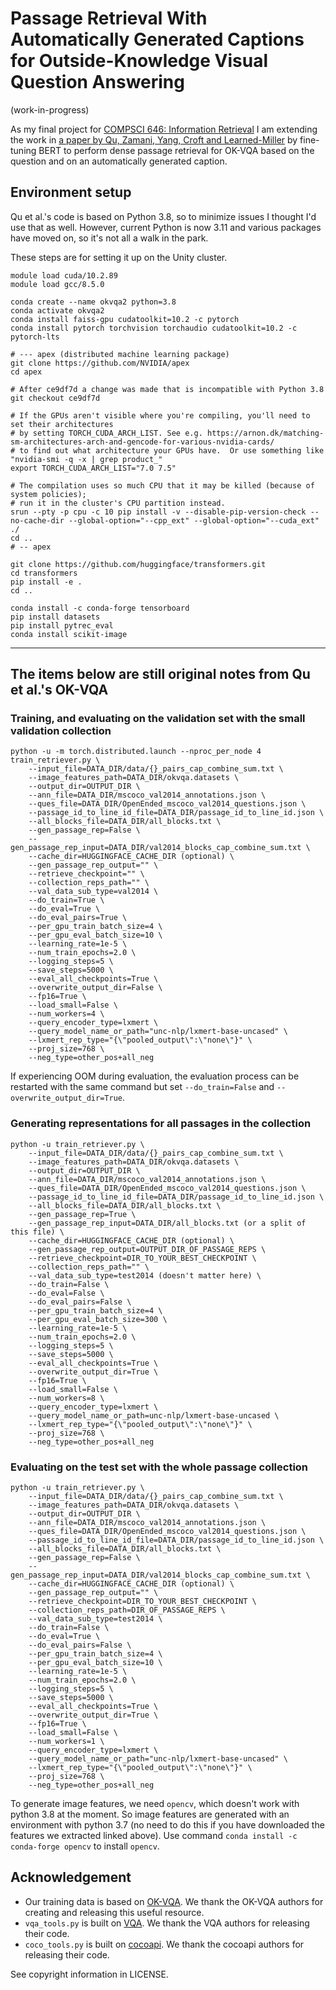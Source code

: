 # Passage Retrieval With Automatically Generated Captions for Outside-Knowledge Visual Question Answering

(work-in-progress)

As my final project for [COMPSCI 646: Information Retrieval](https://groups.cs.umass.edu/zamani/compsci-646-information-retrieval-fall-2022/)
I am extending the work in [a paper by Qu, Zamani, Yang, Croft and Learned-Miller](https://github.com/prdwb/okvqa-release) by fine-tuning BERT
to perform dense passage retrieval for OK-VQA based on the question and on an automatically generated caption.

## Environment setup
Qu et al.'s code is based on Python 3.8, so to minimize issues I thought I'd use that as well.
However, current Python is now 3.11 and various packages have moved on, so it's not all a walk in the park.

These steps are for setting it up on the Unity cluster.
```
module load cuda/10.2.89
module load gcc/8.5.0

conda create --name okvqa2 python=3.8
conda activate okvqa2
conda install faiss-gpu cudatoolkit=10.2 -c pytorch
conda install pytorch torchvision torchaudio cudatoolkit=10.2 -c pytorch-lts

# --- apex (distributed machine learning package)
git clone https://github.com/NVIDIA/apex
cd apex

# After ce9df7d a change was made that is incompatible with Python 3.8
git checkout ce9df7d

# If the GPUs aren't visible where you're compiling, you'll need to set their architectures
# by setting TORCH_CUDA_ARCH_LIST. See e.g. https://arnon.dk/matching-sm-architectures-arch-and-gencode-for-various-nvidia-cards/
# to find out what architecture your GPUs have.  Or use something like "nvidia-smi -q -x | grep product_"
export TORCH_CUDA_ARCH_LIST="7.0 7.5"

# The compilation uses so much CPU that it may be killed (because of system policies);
# run it in the cluster's CPU partition instead.
srun --pty -p cpu -c 10 pip install -v --disable-pip-version-check --no-cache-dir --global-option="--cpp_ext" --global-option="--cuda_ext" ./
cd ..
# -- apex

git clone https://github.com/huggingface/transformers.git
cd transformers
pip install -e .
cd ..

conda install -c conda-forge tensorboard
pip install datasets
pip install pytrec_eval
conda install scikit-image
```

---
## The items below are still original notes from Qu et al.'s OK-VQA

### Training, and evaluating on the validation set with the small validation collection
```
python -u -m torch.distributed.launch --nproc_per_node 4 train_retriever.py \
    --input_file=DATA_DIR/data/{}_pairs_cap_combine_sum.txt \
    --image_features_path=DATA_DIR/okvqa.datasets \
    --output_dir=OUTPUT_DIR \
    --ann_file=DATA_DIR/mscoco_val2014_annotations.json \
    --ques_file=DATA_DIR/OpenEnded_mscoco_val2014_questions.json \
    --passage_id_to_line_id_file=DATA_DIR/passage_id_to_line_id.json \
    --all_blocks_file=DATA_DIR/all_blocks.txt \
    --gen_passage_rep=False \
    --gen_passage_rep_input=DATA_DIR/val2014_blocks_cap_combine_sum.txt \
    --cache_dir=HUGGINGFACE_CACHE_DIR (optional) \
    --gen_passage_rep_output="" \
    --retrieve_checkpoint="" \
    --collection_reps_path="" \
    --val_data_sub_type=val2014 \
    --do_train=True \
    --do_eval=True \
    --do_eval_pairs=True \
    --per_gpu_train_batch_size=4 \
    --per_gpu_eval_batch_size=10 \
    --learning_rate=1e-5 \
    --num_train_epochs=2.0 \
    --logging_steps=5 \
    --save_steps=5000 \
    --eval_all_checkpoints=True \
    --overwrite_output_dir=False \
    --fp16=True \
    --load_small=False \
    --num_workers=4 \
    --query_encoder_type=lxmert \
    --query_model_name_or_path="unc-nlp/lxmert-base-uncased" \
    --lxmert_rep_type="{\"pooled_output\":\"none\"}" \
    --proj_size=768 \
    --neg_type=other_pos+all_neg
```

If experiencing OOM during evaluation, the evaluation process can be restarted with the same command but set `--do_train=False` and `--overwrite_output_dir=True`.

### Generating representations for all passages in the collection
```
python -u train_retriever.py \
    --input_file=DATA_DIR/data/{}_pairs_cap_combine_sum.txt \
    --image_features_path=DATA_DIR/okvqa.datasets \
    --output_dir=OUTPUT_DIR \
    --ann_file=DATA_DIR/mscoco_val2014_annotations.json \
    --ques_file=DATA_DIR/OpenEnded_mscoco_val2014_questions.json \
    --passage_id_to_line_id_file=DATA_DIR/passage_id_to_line_id.json \
    --all_blocks_file=DATA_DIR/all_blocks.txt \
    --gen_passage_rep=True \
    --gen_passage_rep_input=DATA_DIR/all_blocks.txt (or a split of this file) \
    --cache_dir=HUGGINGFACE_CACHE_DIR (optional) \
    --gen_passage_rep_output=OUTPUT_DIR_OF_PASSAGE_REPS \
    --retrieve_checkpoint=DIR_TO_YOUR_BEST_CHECKPOINT \
    --collection_reps_path="" \
    --val_data_sub_type=test2014 (doesn't matter here) \
    --do_train=False \
    --do_eval=False \
    --do_eval_pairs=False \
    --per_gpu_train_batch_size=4 \
    --per_gpu_eval_batch_size=300 \
    --learning_rate=1e-5 \
    --num_train_epochs=2.0 \
    --logging_steps=5 \
    --save_steps=5000 \
    --eval_all_checkpoints=True \
    --overwrite_output_dir=True \
    --fp16=True \
    --load_small=False \
    --num_workers=8 \
    --query_encoder_type=lxmert \
    --query_model_name_or_path=unc-nlp/lxmert-base-uncased \
    --lxmert_rep_type="{\"pooled_output\":\"none\"}" \
    --proj_size=768 \
    --neg_type=other_pos+all_neg
```

### Evaluating on the test set with the whole passage collection
```
python -u train_retriever.py \
    --input_file=DATA_DIR/data/{}_pairs_cap_combine_sum.txt \
    --image_features_path=DATA_DIR/okvqa.datasets \
    --output_dir=OUTPUT_DIR \
    --ann_file=DATA_DIR/mscoco_val2014_annotations.json \
    --ques_file=DATA_DIR/OpenEnded_mscoco_val2014_questions.json \
    --passage_id_to_line_id_file=DATA_DIR/passage_id_to_line_id.json \
    --all_blocks_file=DATA_DIR/all_blocks.txt \
    --gen_passage_rep=False \
    --gen_passage_rep_input=DATA_DIR/val2014_blocks_cap_combine_sum.txt \
    --cache_dir=HUGGINGFACE_CACHE_DIR (optional) \
    --gen_passage_rep_output="" \
    --retrieve_checkpoint=DIR_TO_YOUR_BEST_CHECKPOINT \
    --collection_reps_path=DIR_OF_PASSAGE_REPS \
    --val_data_sub_type=test2014 \
    --do_train=False \
    --do_eval=True \
    --do_eval_pairs=False \
    --per_gpu_train_batch_size=4 \
    --per_gpu_eval_batch_size=10 \
    --learning_rate=1e-5 \
    --num_train_epochs=2.0 \
    --logging_steps=5 \
    --save_steps=5000 \
    --eval_all_checkpoints=True \
    --overwrite_output_dir=True \
    --fp16=True \
    --load_small=False \
    --num_workers=1 \
    --query_encoder_type=lxmert \
    --query_model_name_or_path="unc-nlp/lxmert-base-uncased" \
    --lxmert_rep_type="{\"pooled_output\":\"none\"}" \
    --proj_size=768 \
    --neg_type=other_pos+all_neg
```



To generate image features, we need `opencv`, which doesn't work with python 3.8 at the moment. So image features are generated with an environment with python 3.7 (no need to do this if you have downloaded the features we extracted linked above). Use command `conda install -c conda-forge opencv` to install `opencv`.

## Acknowledgement
* Our training data is based on [OK-VQA](https://okvqa.allenai.org/index.html). We thank the OK-VQA authors for creating and releasing this useful resource.  
* `vqa_tools.py` is built on [VQA](https://github.com/GT-Vision-Lab/VQA). We thank the VQA authors for releasing their code.  
* `coco_tools.py` is built on [cocoapi](https://github.com/cocodataset/cocoapi). We thank the cocoapi authors for releasing their code.  

See copyright information in LICENSE.
